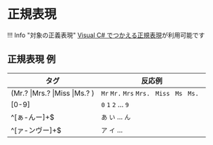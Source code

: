 # 正規表現

!!! Info "対象の正義表現"
    [Visual C# でつかえる正規表現](https://learn.microsoft.com/ja-jp/dotnet/api/system.text.regularexpressions.regex.ismatch?view=net-7.0#system-text-regularexpressions-regex-ismatch(system-string-system-string-system-text-regularexpressions-regexoptions))が利用可能です
 
## 正規表現 例

|タグ|反応例|
|----|------|
|(Mr\.? \|Mrs\.? \|Miss \|Ms\.? )| `Mr` `Mr.` `Mrs` `Mrs. ` `Miss ` `Ms ` `Ms. `|
|[0-9]| `0` `1` `2`  ... `9` |
|^[ぁ-んー]+$| `あ` `い` ... `ん`|
|^[ァ-ンヴー]+$| `ア` `イ` ...|
